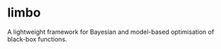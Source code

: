 limbo
=====

A lightweight framework for Bayesian and model-based optimisation of black-box functions.
